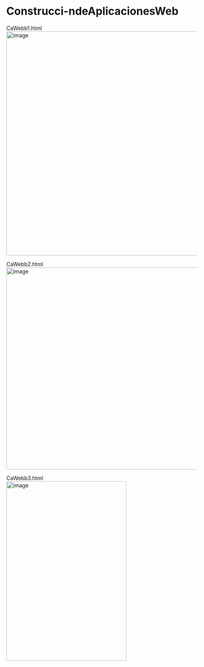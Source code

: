 # Construcci-ndeAplicacionesWeb

CaWebb1.html <br>
<img width="520" height="589" alt="image" src="https://github.com/user-attachments/assets/10f1070d-0f19-4021-9d2b-d21aee425425" />

CaWebb2.html <br>
<img width="1333" height="531" alt="image" src="https://github.com/user-attachments/assets/dcfaed63-60ad-4a3a-adc4-403c635c132e" />

CaWebb3.html <br>
<img width="316" height="471" alt="image" src="https://github.com/user-attachments/assets/0d53da8d-23b1-49ed-82ea-5003999c1554" />
